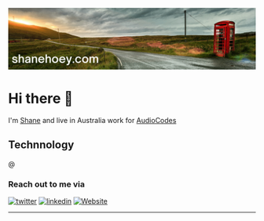 [![Social banner for shanehoey](header.png)](https://shanehoey.com)

# Hi there 👋

I'm [Shane](shanehoey.com) and live in Australia work for [AudioCodes](audiocodes.com)

## Technnology


@


<!-- Social -->
### Reach out to me via
[![twitter](https://img.icons8.com/ios-glyphs/30/FFFFFF/twitter--v1.png)](https://twitter.com/shanehoey/)   [![linkedin](https://img.icons8.com/ios-filled/30/FFFFFF/linkedin.png)](https://www.linkedin.com.au/in/shanehoey/)   [![Website](https://img.icons8.com/external-others-iconmarket/30/FFFFFF/external-home-essential-others-iconmarket-4.png)](https://shanehoey.com/)
<hr>
